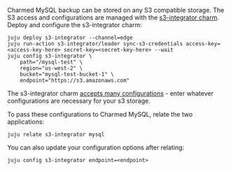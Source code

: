 Charmed MySQL backup can be stored on any S3 compatible storage. The S3 access and configurations are managed with the [s3-integrator charm](https://charmhub.io/s3-integrator). Deploy and configure the s3-integrator charm:
```
juju deploy s3-integrator --channel=edge
juju run-action s3-integrator/leader sync-s3-credentials access-key=<access-key-here> secret-key=<secret-key-here> --wait
juju config s3-integrator \
    path="/mysql-test" \
    region="us-west-2" \
    bucket="mysql-test-bucket-1" \
    endpoint="https://s3.amazonaws.com"
```
The s3-integrator charm [accepts many configurations](https://charmhub.io/s3-integrator/configure) - enter whatever configurations are necessary for your s3 storage.

To pass these configurations to Charmed MySQL, relate the two applications:
```
juju relate s3-integrator mysql
```

You can also update your configuration options after relating:
```
juju config s3-integrator endpoint=<endpoint>
```
